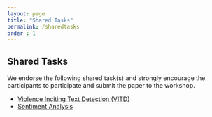 ```yaml
---
layout: page
title: "Shared Tasks"
permalink: /sharedtasks
order : 1
---
```


## Shared Tasks

We endorse the following shared task(s) and strongly encourage the participants to participate and submit the paper to the workshop.
- [Violence Inciting Text Detection (VITD)](https://github.com/blp-workshop/blp_task1)
- [Sentiment Analysis](https://github.com/blp-workshop/blp_task2)
